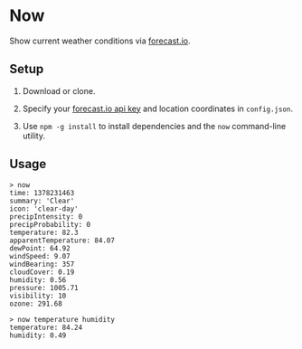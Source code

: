# Now

Show current weather conditions via [forecast.io](http://forecast.io).


## Setup

1.  Download or clone.

2. Specify your [forecast.io api key](https://developer.forecast.io/) and location coordinates in `config.json`.

3. Use `npm -g install` to install dependencies and the
`now` command-line utility.


## Usage

    > now 
    time: 1378231463
    summary: 'Clear'
    icon: 'clear-day'
    precipIntensity: 0
    precipProbability: 0
    temperature: 82.3
    apparentTemperature: 84.07
    dewPoint: 64.92
    windSpeed: 9.07
    windBearing: 357
    cloudCover: 0.19
    humidity: 0.56
    pressure: 1005.71
    visibility: 10
    ozone: 291.68

    > now temperature humidity
    temperature: 84.24
    humidity: 0.49
